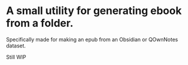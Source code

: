 # A small utility for generating ebook from a folder.

Specifically made for making an epub from an Obsidian or QOwnNotes dataset.

Still WIP

